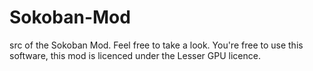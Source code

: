 Sokoban-Mod
===========

src of the Sokoban Mod. Feel free to take a look. You're free to use this software, this mod is licenced under the Lesser GPU licence.
